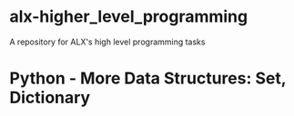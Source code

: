 # alx-higher_level_programming
A repository for ALX's high level programming tasks
# Python - More Data Structures: Set, Dictionary
